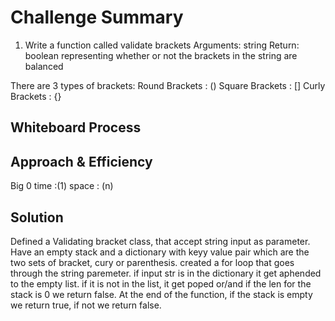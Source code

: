 # Challenge Summary
<!-- Description of the challenge -->
1. Write a function called validate brackets
   Arguments: string
   Return: boolean
    representing whether or not the brackets in the string are balanced

There are 3 types of brackets:
Round Brackets : ()
Square Brackets : []
Curly Brackets : {}

## Whiteboard Process
<!-- Embedded whiteboard image -->

## Approach & Efficiency
<!-- What approach did you take? Why? What is the Big O space/time for this approach? -->
Big 0 time :(1)
      space : (n)

## Solution
<!-- Show how to run your code, and examples of it in action -->

Defined a Validating bracket class, that accept string input as parameter. Have an empty stack and a dictionary with keyy value pair which are the two sets of bracket, cury or parenthesis. created a for loop that goes through the string paremeter. if input str is in the dictionary it get aphended to the empty list. if it is not in the list, it get poped or/and if the len for the stack is 0 we return false. At the end of the function, if the stack is empty we return true, if not we return false.
